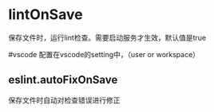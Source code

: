 # lintOnSave
保存文件时，运行lint检查。需要启动服务才生效，默认值是true

#vscode
配置在vscode的setting中，（user or workspace）
## eslint.autoFixOnSave
保存文件时自动对检查错误进行修正
